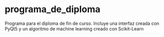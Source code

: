 # programa_de_diploma
Programa para el diploma de fin de curso. Incluye una interfaz creada con PyQt5 y un algoritmo de machine learning creado con Scikit-Learn
